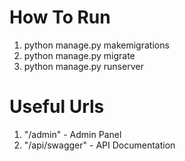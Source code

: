 <h1>How To Run</h1>
<ol>
  <li>python manage.py makemigrations</li>
  <li>python manage.py migrate</li>
  <li>python manage.py runserver</li>
</ol>

<h1>Useful Urls</h1>
<ol>
  <li>"/admin" - Admin Panel</li>
  <li>"/api/swagger" - API Documentation</li>
</ol>

